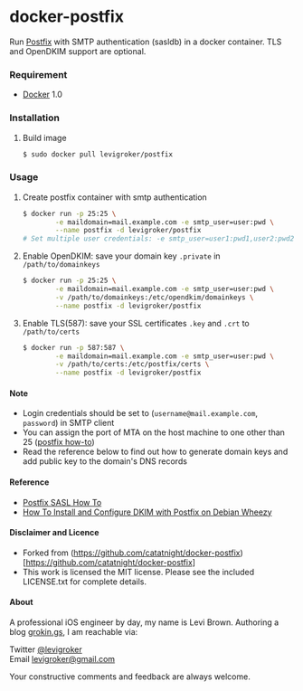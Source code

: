 docker-postfix
==============

Run [Postfix](http://www.postfix.org) with SMTP authentication (sasldb) in a docker container.
TLS and OpenDKIM support are optional.

### Requirement
+ [Docker](https://www.docker.com) 1.0

### Installation
1. Build image

	```bash
	$ sudo docker pull levigroker/postfix
	```

### Usage
1. Create postfix container with smtp authentication

	```bash
	$ docker run -p 25:25 \
			-e maildomain=mail.example.com -e smtp_user=user:pwd \
			--name postfix -d levigroker/postfix
	# Set multiple user credentials: -e smtp_user=user1:pwd1,user2:pwd2,...,userN:pwdN
	```
2. Enable OpenDKIM: save your domain key ```.private``` in ```/path/to/domainkeys```

	```bash
	$ docker run -p 25:25 \
			-e maildomain=mail.example.com -e smtp_user=user:pwd \
			-v /path/to/domainkeys:/etc/opendkim/domainkeys \
			--name postfix -d levigroker/postfix
	```
3. Enable TLS(587): save your SSL certificates ```.key``` and ```.crt``` to  ```/path/to/certs```

	```bash
	$ docker run -p 587:587 \
			-e maildomain=mail.example.com -e smtp_user=user:pwd \
			-v /path/to/certs:/etc/postfix/certs \
			--name postfix -d levigroker/postfix
	```

#### Note
+ Login credentials should be set to (`username@mail.example.com`, `password`) in SMTP client
+ You can assign the port of MTA on the host machine to one other than 25 ([postfix how-to](http://www.postfix.org/MULTI_INSTANCE_README.html))
+ Read the reference below to find out how to generate domain keys and add public key to the domain's DNS records

#### Reference
+ [Postfix SASL How To](http://www.postfix.org/SASL_README.html)
+ [How To Install and Configure DKIM with Postfix on Debian Wheezy](https://www.digitalocean.com/community/articles/how-to-install-and-configure-dkim-with-postfix-on-debian-wheezy)

#### Disclaimer and Licence

* Forked from (https://github.com/catatnight/docker-postfix)[https://github.com/catatnight/docker-postfix]
* This work is licensed the MIT license.
  Please see the included LICENSE.txt for complete details.

#### About
A professional iOS engineer by day, my name is Levi Brown. Authoring a blog
[grokin.gs](http://grokin.gs), I am reachable via:

Twitter [@levigroker](https://twitter.com/levigroker)  
Email [levigroker@gmail.com](mailto:levigroker@gmail.com)  

Your constructive comments and feedback are always welcome.

